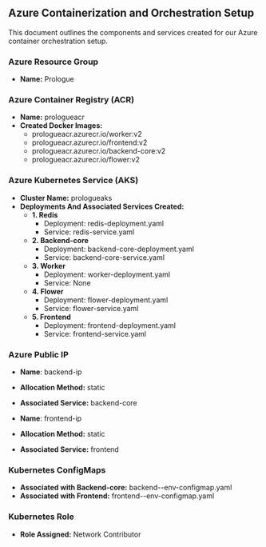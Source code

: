 ## Azure Containerization and Orchestration Setup

This document outlines the components and services created for our Azure container orchestration setup.

### Azure Resource Group
- **Name:** Prologue

### Azure Container Registry (ACR)
- **Name:** prologueacr
- **Created Docker Images:**
  - prologueacr.azurecr.io/worker:v2
  - prologueacr.azurecr.io/frontend:v2
  - prologueacr.azurecr.io/backend-core:v2
  - prologueacr.azurecr.io/flower:v2

### Azure Kubernetes Service (AKS)
- **Cluster Name:** prologueaks
- **Deployments And Associated Services Created:**
  - **1. Redis**
    - Deployment: redis-deployment.yaml
    - Service: redis-service.yaml
  - **2. Backend-core**
    - Deployment: backend-core-deployment.yaml
    - Service: backend-core-service.yaml
  - **3. Worker**
    - Deployment: worker-deployment.yaml
    - Service: None
  - **4. Flower**
    - Deployment: flower-deployment.yaml
    - Service: flower-service.yaml
  - **5. Frontend**
    - Deployment: frontend-deployment.yaml
    - Service: frontend-service.yaml

### Azure Public IP 
- **Name**: backend-ip   
- **Allocation Method:** static   
- **Associated Service:** backend-core      

- **Name**: frontend-ip   
- **Allocation Method:** static    
- **Associated Service:** frontend     
 
### Kubernetes ConfigMaps  
- **Associated with Backend-core:** backend--env-configmap.yaml
- **Associated with Frontend:** frontend--env-configmap.yaml      

### Kubernetes Role  
- **Role Assigned:** Network Contributor          